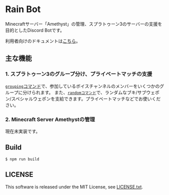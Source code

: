 # Rain Bot

Minecraftサーバー「Amethyst」の管理、スプラトゥーン3のサーバーの支援を目的としたDiscord Botです。

利用者向けのドキュメントは[こちら](./document/commands.md)。

## 主な機能

### 1. スプラトゥーン3のグループ分け、プライベートマッチの支援

[`grouping`コマンド](./commands.md/#grouping)で、参加しているボイスチャンネルのメンバーをいくつかのグループに分けられます。
また、[`randomコマンド`](./commands.md/#random-weapon)で、ランダムなブキ/サブウェポン/スペシャルウェポンを支給できます。プライベートマッチなどでお使いください。

### 2. Minecraft Server Amethystの管理

現在未実装です。

## Build

`$ npm run build`

## LICENSE

This software is released under the MIT License, see [LICENSE.txt](LICENSE.txt).
